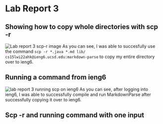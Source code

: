 # Lab Report 3

## Showing how to copy whole directories with scp -r

![Lab report 3 scp-r image](https://user-images.githubusercontent.com/97641362/153678482-5c944366-d276-4f6b-af3d-4974f4a26e3c.png)
As you can see, I was able to succesfully use the command `scp -r *.java *.md lib/ cs15lwi22ahk@ieng6.ucsd.edu:markdown-parse` to copy my entire directory
over to ieng6. <br>

## Running a command from ieng6

![lab report 3 running scp on ieng6](https://user-images.githubusercontent.com/97641362/153679077-6db6ad1c-e5f4-4151-807f-9fb2b2679b2c.png)
As you can see, after logging into ieng6, I was able to successfully compile and run MarkdownParse after successfully copying it over to ieng6. <br>

## Scp -r and running command with one input



